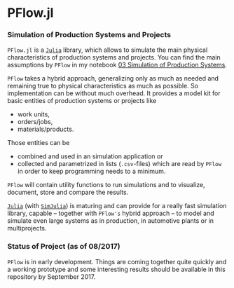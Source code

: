 # PFlow.jl

### Simulation of Production Systems and Projects

`PFlow.jl` is a [`Julia`](https://julialang.org) library, which allows to
simulate the main physical characteristics of production systems and projects.
You can find the main assumptions by `PFlow` in my notebook [03 Simulation of Production Systems](http://localhost:8888/notebooks/docs/notebooks/03%20Simulation%20of%20Production%20Systems.ipynb).

`PFlow` takes a hybrid approach, generalizing only as much as needed and remaining
true to physical characteristics as much as possible. So implementation can
be without much overhead. It provides a model kit for basic entities of production
systems or projects like

- work units,
- orders/jobs,
- materials/products.

Those entities can be

- combined and used in an simulation application or
- collected and parametrized in lists (`.csv`-files) which are read by `PFlow` in
order to keep programming needs to a minimum.

`PFlow` will contain utility functions to run simulations and to visualize,
document, store and compare the results.

[`Julia`](https://julialang.org) (with [`SimJulia`](https://github.com/BenLauwens/SimJulia.jl))
is maturing and can provide for a really fast simulation library, capable –
together with `PFlow's` hybrid approach – to model and simulate even large systems
as in production, in automotive plants or in multiprojects.

### Status of Project (as of 08/2017)

`PFlow` is in early development. Things are coming together quite quickly and a
working prototype and some interesting results should be available in this
repository by September 2017.
